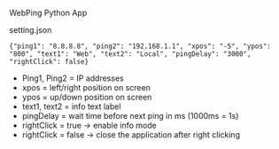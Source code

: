 WebPing Python App


setting.json


  ```{"ping1": "8.8.8.8", "ping2": "192.168.1.1", "xpos": "-5", "ypos": "800", "text1": "Web", "text2": "Local", "pingDelay": "3000", "rightClick": false}```


 - Ping1, Ping2 = IP addresses
 - xpos = left/right position on screen
 - ypos = up/down position on screen
 - text1, text2 = info text label
 - pingDelay = wait time before next ping in ms (1000ms = 1s)
 - rightClick = true -> enable info mode
 - rightClick = false -> close the application after right clicking
